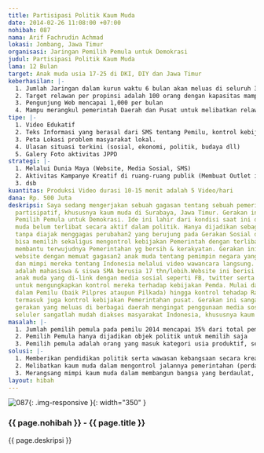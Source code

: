 ```yaml
---
title: Partisipasi Politik Kaum Muda
date: 2014-02-26 11:08:00 +07:00
nohibah: 087
nama: Arif Fachrudin Achmad
lokasi: Jombang, Jawa Timur
organisasi: Jaringan Pemilih Pemula untuk Demokrasi
judul: Partisipasi Politik Kaum Muda
lama: 12 Bulan
target: Anak muda usia 17-25 di DKI, DIY dan Jawa Timur
keberhasilan: |-
  1. Jumlah Jaringan dalam kurun waktu 6 bulan akan meluas di seluruh 3 propinsi (DKI Jakarta, DI Yogyakarta dan Jawa Timur)
  2. Target relawan per propinsi adalah 100 orang dengan kapasitas mampu dan memahami arah pembangunan bangsa kedepan.
  3. Pengunjung Web mencapai 1,000 per bulan
  4. Mampu merangkul pemerintah Daerah dan Pusat untuk melibatkan relawan JPPD dalam pembuatan kebijakan (PERDA, UU dll).
tipe: |-
  1. Video Edukatif
  2. Teks Informasi yang berasal dari SMS tentang Pemilu, kontrol kebijakan dan info korupsi
  3. Peta Lokasi problem masyarakat lokal.
  4. Ulasan situasi terkini (sosial, ekonomi, politik, budaya dll)
  5. Galery Foto aktivitas JPPD
strategi: |-
  1. Melalui Dunia Maya (Website, Media Sosial, SMS)
  2. Aktivitas Kampanye Kreatif di ruang-ruang publik (Membuat Outlet informasi dan membuat panggung politik akustik)
  3. dsb
kuantitas: Produksi Video durasi 10-15 menit adalah 5 Video/hari
dana: Rp. 500 Juta
deskripsi: Saya sedang mengerjakan sebuah gagasan tentang sebuah pemerintahan yang
  partisipatif, khususnya kaum muda di Surabaya, Jawa Timur. Gerakan ini bernama Jaringan
  Pemilih Pemula untuk Demokrasi. Ide ini lahir dari kondisi saat ini dimana anak
  muda belum terlibat secara aktif dalam politik. Hanya dijadikan sebagai objek politik
  tanpa diajak menggagas perubahan2 yang berujung pada Gerakan Sosial dimana mereka
  bisa memilih sekaligus mengontrol kebijakan Pemerintah dengan terlibat aktif dalam
  membantu terwujudnya Pemerintahan yg bersih & kerakyatan. Gerakan ini dimulai dari
  website dengan memuat gagasan2 anak muda tentang pemimpin negara yang mereka inginkan
  dan mimpi mereka tentang Indonesia melalui video wawancara langsung. Sasarannya
  adalah mahasiswa & siswa SMA berusia 17 thn/lebih.Website ini berisi tentang gagasan
  anak muda yang di-link dengan media sosial seperti FB, twitter serta telepon selular
  untuk mengungkapkan kontrol mereka terhadap kebijakan Pemda. Mulai dari kecurangan
  dalam Pemilu (baik Pilpres ataupun Pilkada) hingga kontrol tehadap Raperda/Perda,
  termasuk juga kontrol kebijakan Pemerintahan pusat. Gerakan ini sangat mungkin menjadi
  gerakan yang meluas di berbagai daerah mengingat penggunaan media sosial dan telpon
  seluler sangatlah mudah diakses masyarakat Indonesia, khususnya kaum muda.
masalah: |-
  1. Jumlah pemilih pemula pada pemilu 2014 mencapai 35% dari total pemilih, namun tidak pernah tersentuh oleh partai politik.
  2. Pemilih Pemula hanya dijadikan objek politik untuk memilih saja
  3. Pemilih pemula adalah orang yang masuk kategori usia produktif, seharusnya, mereka diberikan porsi lebih dalam membuat sebuah gagasan baru dalam konteks kenegaraan, karena merekalah yang menjadi tonggak masa depan bangsa.
solusi: |-
  1. Memberikan pendidikan politik serta wawasan kebangsaan secara kreatif dan partisipatif
  2. Melibatkan kaum muda dalam mengontrol jalannya pemerintahan (perda/raperda, perppu, UU/RUU dsb)
  3. Merangsang mimpi kaum muda dalam membangun bangsa yang berdaulat, adil dan makmur.
layout: hibah
---
```


![087](/static/img/hibahcms/087.png){: .img-responsive }{: width="350" }

### {{ page.nohibah }} - {{ page.title }}

{{ page.deskripsi }}
